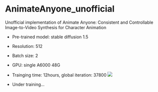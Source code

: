 # AnimateAnyone_unofficial
Unofficial implementation of Animate Anyone: Consistent and Controllable Image-to-Video Synthesis for Character Animation 

- Pre-trained model: stable diffusion 1.5
- Resolution: 512
- Batch size: 2
- GPU: single A6000 48G

- Trainging time: 12hours, global iteration: 37800
![](https://github.com/MingtaoGuo/AnimateAnyone_unofficial/blob/main/display/sd1.5_iter37800_bs2.png)

- Under training...
